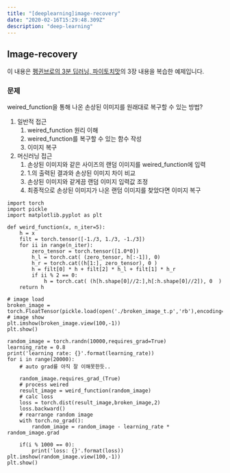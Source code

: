```yaml
---
title: "[deeplearning]image-recovery"
date: "2020-02-16T15:29:48.309Z"
description: "deep-learning"
---
```


## Image-recovery  
이 내용은 [펭귄브로의 3분 딥러닝, 파이토치맛](http://www.hanbit.co.kr/store/books/look.php?p_code=B7193109877)의 3장 내용을 복습한 예제입니다.

### 문제  
weired_function을 통해 나온 손상된 이미지를 원래대로 복구할 수 있는 방법?
1. 일반적 접근
    1. weired_function 원리 이해
    2. weired_function를 복구할 수 있는 함수 작성
    3. 이미지 복구
2. 머신러닝 접근
    1. 손상된 이미지와 같은 사이즈의 랜덤 이미지를 weired_function에 입력
    2. 1.의 출력된 결과와 손상된 이미지 차이 비교 
    3. 손상된 이미지와 같게끔 랜덤 이미지 입력값 조정 
    4. 최종적으로 손상된 이미지가 나온 랜덤 이미지를 찾았다면 이미지 복구


```{.python}
import torch
import pickle
import matplotlib.pyplot as plt

def weird_function(x, n_iter=5):
    h = x
    filt = torch.tensor([-1./3, 1./3, -1./3])
    for ii in range(n_iter):
        zero_tensor = torch.tensor([1.0*0])
        h_l = torch.cat( (zero_tensor, h[:-1]), 0)
        h_r = torch.cat((h[1:], zero_tensor), 0 )
        h = filt[0] * h + filt[2] * h_l + filt[1] * h_r
        if ii % 2 == 0:
            h = torch.cat( (h[h.shape[0]//2:],h[:h.shape[0]//2]), 0  )
    return h

# image load
broken_image = torch.FloatTensor(pickle.load(open('./broken_image_t.p','rb'),encoding='latin1'))
# image show
plt.imshow(broken_image.view(100,-1))
plt.show()

random_image = torch.randn(10000,requires_grad=True)
learning_rate = 0.8
print('learning rate: {}'.format(learning_rate))
for i in range(20000):
    # auto grad를 아직 잘 이해못한듯..

    random_image.requires_grad_(True)
    # process weired
    result_image = weird_function(random_image)
    # calc loss
    loss = torch.dist(result_image,broken_image,2)
    loss.backward()
    # rearrange random image
    with torch.no_grad():
        random_image = random_image - learning_rate * random_image.grad

    if(i % 1000 == 0):
        print('loss: {}'.format(loss))
plt.imshow(random_image.view(100,-1))
plt.show()
```
